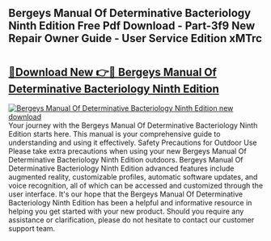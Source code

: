 ## Bergeys Manual Of Determinative Bacteriology Ninth Edition Free Pdf Download - Part-3f9 New Repair Owner Guide - User Service Edition xMTrc

# <h2><a href="http://bc12228.oget.top/?id=Bergeys+Manual+Of+Determinative+Bacteriology+Ninth+Edition">🔗Download New 👉🔴 Bergeys Manual Of Determinative Bacteriology Ninth Edition</a></h2>

[![Bergeys Manual Of Determinative Bacteriology Ninth Edition new download](https://i.imgur.com/5g1atiW.png)](http://bc12228.oget.top/?id=Bergeys+Manual+Of+Determinative+Bacteriology+Ninth+Edition)
Your journey with the Bergeys Manual Of Determinative Bacteriology Ninth Edition starts here. This manual is your comprehensive guide to understanding and using it effectively. Safety Precautions for Outdoor Use Please take extra precautions when using your new Bergeys Manual Of Determinative Bacteriology Ninth Edition outdoors. Bergeys Manual Of Determinative Bacteriology Ninth Edition advanced features include augmented reality, customizable profiles, automatic software updates, and voice recognition, all of which can be accessed and customized through the user interface. It's our hope that the Bergeys Manual Of Determinative Bacteriology Ninth Edition has been a helpful and informative resource in helping you get started with your new product. Should you require any assistance or clarification, please do not hesitate to contact our customer support team.
